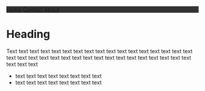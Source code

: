 <div style="background-color:#333; overflow:hidden;">
  <a href="#home">Home</a>
  <a href="#contact">Contact</a>
  <a href="#about">About</a>
</div>

# Heading
Text text text text text text text text text text text text text text text text text text text text text text text text text text text text text text text text text text text text text

* text text text text text text text text
* text text text text text text text text
 
